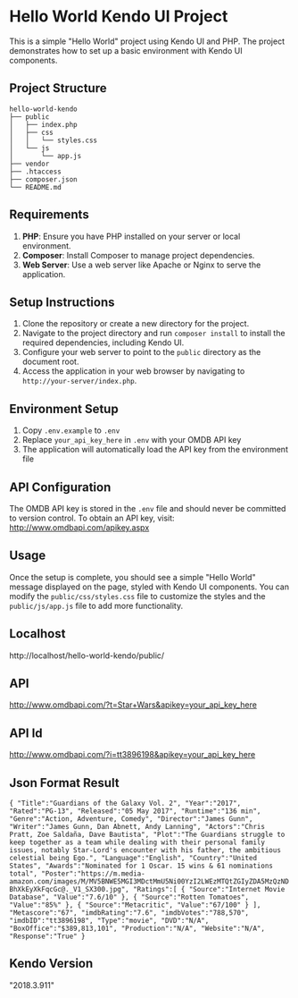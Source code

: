 # Hello World Kendo UI Project

This is a simple "Hello World" project using Kendo UI and PHP. The project demonstrates how to set up a basic environment with Kendo UI components.

## Project Structure

```
hello-world-kendo
├── public
│   ├── index.php
│   ├── css
│   │   └── styles.css
│   └── js
│       └── app.js
├── vendor
├── .htaccess
├── composer.json
└── README.md
```

## Requirements

1. **PHP**: Ensure you have PHP installed on your server or local environment.
2. **Composer**: Install Composer to manage project dependencies.
3. **Web Server**: Use a web server like Apache or Nginx to serve the application.

## Setup Instructions

1. Clone the repository or create a new directory for the project.
2. Navigate to the project directory and run `composer install` to install the required dependencies, including Kendo UI.
3. Configure your web server to point to the `public` directory as the document root.
4. Access the application in your web browser by navigating to `http://your-server/index.php`.

## Environment Setup

1. Copy `.env.example` to `.env`
2. Replace `your_api_key_here` in `.env` with your OMDB API key
3. The application will automatically load the API key from the environment file

## API Configuration

The OMDB API key is stored in the `.env` file and should never be committed to version control.
To obtain an API key, visit: http://www.omdbapi.com/apikey.aspx

## Usage

Once the setup is complete, you should see a simple "Hello World" message displayed on the page, styled with Kendo UI components. You can modify the `public/css/styles.css` file to customize the styles and the `public/js/app.js` file to add more functionality.

## Localhost

http://localhost/hello-world-kendo/public/

## API

http://www.omdbapi.com/?t=Star+Wars&apikey=your_api_key_here

## API Id

http://www.omdbapi.com/?i=tt3896198&apikey=your_api_key_here

## Json Format Result

`{
   "Title":"Guardians of the Galaxy Vol. 2",
   "Year":"2017",
   "Rated":"PG-13",
   "Released":"05 May 2017",
   "Runtime":"136 min",
   "Genre":"Action, Adventure, Comedy",
   "Director":"James Gunn",
   "Writer":"James Gunn, Dan Abnett, Andy Lanning",
   "Actors":"Chris Pratt, Zoe Saldaña, Dave Bautista",
   "Plot":"The Guardians struggle to keep together as a team while dealing with their personal family issues, notably Star-Lord's encounter with his father, the ambitious celestial being Ego.",
   "Language":"English",
   "Country":"United States",
   "Awards":"Nominated for 1 Oscar. 15 wins & 61 nominations total",
   "Poster":"https://m.media-amazon.com/images/M/MV5BNWE5MGI3MDctMmU5Ni00YzI2LWEzMTQtZGIyZDA5MzQzNDBhXkEyXkFqcGc@._V1_SX300.jpg",
   "Ratings":[
      {
         "Source":"Internet Movie Database",
         "Value":"7.6/10"
      },
      {
         "Source":"Rotten Tomatoes",
         "Value":"85%"
      },
      {
         "Source":"Metacritic",
         "Value":"67/100"
      }
   ],
   "Metascore":"67",
   "imdbRating":"7.6",
   "imdbVotes":"788,570",
   "imdbID":"tt3896198",
   "Type":"movie",
   "DVD":"N/A",
   "BoxOffice":"$389,813,101",
   "Production":"N/A",
   "Website":"N/A",
   "Response":"True"
}`

## Kendo Version

"2018.3.911"